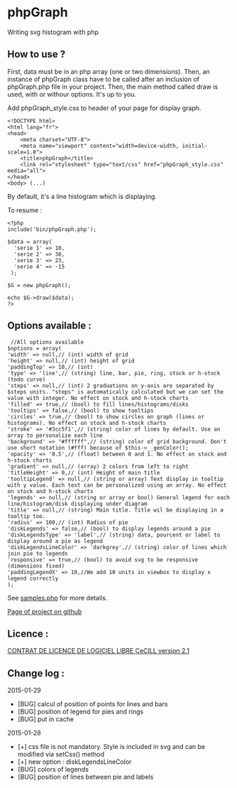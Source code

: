 phpGraph
========

Writing svg histogram with php

How to use ?
------------

First, data must be in an php array (one or two dimensions). 
Then, an instance of phpGraph class have to be called after an inclusion of phpGraph.php file in your project.
Then, the main method called draw is used, with or withour options. It's up to you.

Add phpGraph_style.css to header of your page for display graph.

    <!DOCTYPE html>
    <html lang="fr">
    <head>
        <meta charset="UTF-8">
        <meta name="viewport" content="width=device-width, initial-scale=1.0"> 
        <title>phpGraph</title>
        <link rel="stylesheet" type="text/css" href="phpGraph_style.css" media="all">
    </head>
    <body> (...)

By default, it's a line histogram which is displaying.

To resume :

    <?php 
    include('bin/phpGraph.php');
  
    $data = array(
      'serie 1' => 10,
      'serie 2' => 38,
      'serie 3' => 23,
      'serie 4' => -15
     );
  
    $G = new phpGraph();
    
    echo $G->draw($data);
    ?>
  
Options available :
-------------------
  
     //All options available
    $options = array(
    'width' => null,// (int) width of grid
    'height' => null,// (int) height of grid
    'paddingTop' => 10,// (int)
    'type' => 'line',// (string) line, bar, pie, ring, stock or h-stock (todo curve)
    'steps' => null,// (int) 2 graduations on y-axis are separated by $steps units. "steps" is automatically calculated but we can set the value with integer. No effect on stock and h-stock charts
    'filled' => true,// (bool) to fill lines/histograms/disks
    'tooltips' => false,// (bool) to show tooltips
    'circles' => true,// (bool) to show circles on graph (lines or histograms). No effect on stock and h-stock charts
    'stroke' => '#3cc5f1',// (string) color of lines by default. Use an array to personalize each line
    'background' => "#ffffff",// (string) color of grid background. Don't use short notation (#fff) because of $this->__genColor();
    'opacity' => '0.5',// (float) between 0 and 1. No effect on stock and h-stock charts
    'gradient' => null,// (array) 2 colors from left to right
    'titleHeight' => 0,// (int) Height of main title
    'tooltipLegend' => null,// (string or array) Text display in tooltip with y value. Each text can be personalized using an array. No effect on stock and h-stock charts
    'legends' => null,// (string or array or bool) General legend for each line/histogram/disk displaying under diagram
    'title' => null,// (string) Main title. Title wil be displaying in a tooltip too.
    'radius' => 100,// (int) Radius of pie
    'diskLegends' => false,// (bool) to display legends around a pie
    'diskLegendsType' => 'label',// (string) data, pourcent or label to display around a pie as legend
    'diskLegendsLineColor' => 'darkgrey',// (string) color of lines which join pie to legends
    'responsive' => true,// (bool) to avoid svg to be responsive (dimensions fixed)
    'paddingLegendX' => 10,//We add 10 units in viewbox to display x legend correctly
    );
    
See [samples.php](http://www.ecyseo.net/?static8/phpgraph) for more details.

[Page of project on github](http://jerrywham.github.io/phpGraph/)

Licence :
---------
[CONTRAT DE LICENCE DE LOGICIEL LIBRE CeCILL version 2.1](http://www.cecill.info/licences/Licence_CeCILL_V2.1-fr.txt)

Change log :
---------
2015-01-29
  * [BUG] calcul of position of points for lines and bars
  * [BUG] position of legend for pies and rings
  * [BUG] put in cache
  
2015-01-28
  * [+] css file is not mandatory. Style is included in svg and can be modified via setCss() method
  * [+] new option : diskLegendsLineColor
  * [BUG] colors of legends
  * [BUG] position of lines between pie and labels
